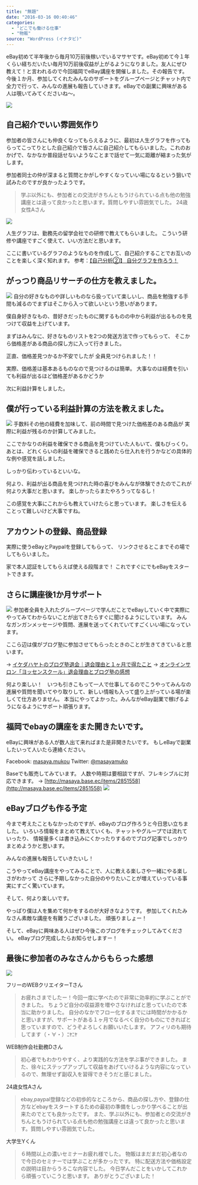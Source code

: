 ```yaml
---
title: "無題"
date: "2016-03-16 00:40:46"
categories:
  - "どこでも働ける仕事"
  - "物販"
source: "WordPress (イナタビ)"
---
```


eBay初めて半年後から毎月10万前後稼いでいるマサヤです。eBay初めて今１年くらい経ちだいたい毎月10万前後収益が上がるようになりました。友人にぜひ教えて！と言われるので今回福岡でeBay講座を開催しました。その報告です。今後１か月、参加してくれたみんなのサポートをグループページとチャット内で全力で行って、みんなの進展も報告していきます。eBayでの副業に興味がある人は覗いてみてくださいね〜。

![](https://masayamuko.com/wp/wp-content/uploads/2016/03/10173721_804035976375222_5124100211786069313_n.jpg)
## 自己紹介でいい雰囲気作り

参加者の皆さんにも仲良くなってもらえるように、最初は人生グラフを作ってもらってこってりとした自己紹介で皆さんに自己紹介してもらいました。これのおかげで、なかなか普段話せないようなことまで話せて一気に距離が縮まった気がします。

参加者同士の仲が深まると質問とかがしやすくなっていい場になるという狙いで試みたのですが良かったようです。

> 学ぶ以外にも、参加者との交流がきちんともうけられている点も他の勉強講座とは違って良かったと思います。質問しやすい雰囲気でした。 24歳女性Aさん

![](https://masayamuko.com/wp/wp-content/uploads/2016/03/スクリーンショット-2016-03-15-午後11.57.44.png)

人生グラフは、勤務先の留学会社での研修で教えてもらいました。
こういう研修や講座ですごく使えて、いい方法だと思います。

ここに書いているグラフのようなものを作成して、自己紹介することでお互いのことを楽しく深く知れます。
参考：[【自己分析②】 自分グラフを作ろう！](http://www.music-mate.pasona.co.jp/index.php/2014/11/17/jikobunseki2-2/)

## がっつり商品リサーチの仕方を教えました。
![](https://masayamuko.com/wp/wp-content/uploads/2016/02/17333783139_a80e8235e9_z.jpg)
自分の好きなものや詳しいものなら扱っていて楽しいし、商品を勉強する手間も減るのでまずはそこから入って欲しいという思いがあります。

僕自身好きなもの、昔好きだったものに関するものの中から利益が出るものを見つけて収益を上げています。

まずはみんなに、好きなものリストを2つの発送方法で作ってもらって、
そこから価格差がある商品の探し方に入って行きました。

正直、価格差見つかるか不安でしたが
全員見つけられました！！

実際、価格差は基本あるものなので見つけるのは簡単。
大事なのは経費を引いても利益が出るほど価格差があるかどうか

次に利益計算をしました。

## 僕が行っている利益計算の方法を教えました。
![](https://masayamuko.com/wp/wp-content/uploads/2016/02/2964370804_c0c6e160a5_o.jpg)
手数料その他の経費を加味して、前の時間で見つけた価格差のある商品が
実際に利益が残るのか計算してみました。

ここでかなりの利益を確保できる商品を見つけていた人もいて、僕もびっくり。
あとは、どれくらいの利益を確保できると践めたら仕入れを行うかなどの具体的な例や感覚を話しました。

しっかり伝わっているといいな。

何より、利益が出る商品を見つけれた時の喜びをみんなが体験できたのでこれが何より大事だと思います。
楽しかったらまたやろうってなるし！

この感覚を大事にこれからも教えていけたらと思っています。
楽しさを伝えることって難しいけど大事ですね。

## アカウントの登録、商品登録

実際に使うeBayとPaypalを登録してもらって、
リンクさせるとこまでその場でしてもらいました。

家で本人認証をしてもらえば使える段階まで！
これですぐにでもeBayをスタートできます。

## さらに講座後1か月サポート
![](https://masayamuko.com/wp/wp-content/uploads/2016/02/10588387784_d105366007_z.jpg)
参加者全員を入れたグループページで学んだことでeBayしていく中で実際にやってみてわからないことが出てきたらすぐに聞けるようにしています。
みんなガンガンメッセージや質問、進展を送ってくれていてすごくいい場になっています。

ここら辺は僕がブログ塾に参加させてもらったときのことが生きてきていると思います。

→ [イケダハヤトのブログ塾退会｜退会理由と１ヶ月で得たこと](https://masayamuko.com/ikedahayato-taikai/)
→ [オンラインサロン「ヨッセンスクール」退会理由とブログ塾の感想](https://masayamuko.com/yosu-school/)

何より楽しい！　いつも引きこもって一人で仕事してるのでこうやってみんなの進展や質問を聞いてやり取りして、新しい情報も入って盛り上がっている場が楽しくて仕方ありません。
本当にやってよかった。みんながeBay副業で稼げるようになるようにサポート頑張ります。

## 福岡でebayの講座をまた開きたいです。

eBayに興味がある人が数人出て来ればまた是非開きたいです。
もしeBayで副業したいって人いたら連絡ください。

Facebook: [masaya.mukou](https://www.facebook.com/masaya.mukou)
Twitter: [@masayamuko](https://twitter.com/MasayaMuko)

Baseでも販売してみています。
人数や時期は要相談ですが、フレキシブルに対応できます。
→ [http://masaya.base.ec/items/2851558](http://masaya.base.ec/items/2851558)
![](https://masayamuko.com/wp/wp-content/uploads/2016/03/スクリーンショット-2016-03-16-午前1.02.42.png)

## eBayブログも作る予定

今まで考えたこともなかったのですが、eBayのブログ作ろうと今日思い立ちました。
いろいろ情報をまとめて教えていくも、チャットやグループでは流れていったり、
情報量多くは書き込みにくかったりするのでブログ記事でしっかりまとめようかと思います。

みんなの進展も報告していきたいし！

こうやってeBay講座をやってみることで、人に教える楽しさや一緒にやる楽しさがわかって
さらに予期しなかった自分のやりたいことが増えていっている事実にすごく驚いています。

そして、何より楽しいです。

やっぱり僕は人を集めて何かをするのが大好きなようです。
参加してくれたみなさん素敵な講座を有難うございました。
頑張りましょー！

そして、eBayに興味ある人はぜひ今後このブログをチェックしてみてください。
eBayブログ完成したらお知らせしますー！

## 最後に参加者のみなさんからもらった感想

![](https://masayamuko.com/wp/wp-content/uploads/2016/03/1919318_804035989708554_1994313217120249996_n.jpg)

フリーのWEBクリエイターTさん
> お疲れさまでしたー！今回一度に学べたので非常に効率的に学ぶことができました。
ちょうど自分の収益源を増やさなければと思っていたので本当に助かりました。
自分のなかでフロー化するまでには時間がかかるかと思いますが、サポートがある１ヶ月でなるべく自分のものにできればと思っていますので、どうぞよろしくお願いいたします。
アフィリのも期待してます（・∀・）ﾆﾔﾆﾔ

WEB制作会社勤務Dさん
> 初心者でもわかりやすく、より実践的な方法を学ぶ事ができました。
また、徐々にステップアップして収益をあげていけるような内容になっているので、無理せず副収入を習得できそうだと感じました。

24歳女性Aさん
> ebay,paypal登録などの初歩的なところから、商品の探し方や、登録の仕方などebayをスタートするための最初の準備をしっかり学べることが出来たのでとても良かったです。
また、学ぶ以外にも、参加者との交流がきちんともうけられている点も他の勉強講座とは違って良かったと思います。質問しやすい雰囲気でした。

大学生Yくん
> ６時間以上の濃いセミナーお疲れ様でした。
物販はまだまだ初心者なので今日のセミナーでは学ぶことが多かったです。
特に配送方法や価格設定の説明は目からうろこな内容でした。
今日学んだことをいかしてこれから頑張っていこうと思います。
ありがとうございました！